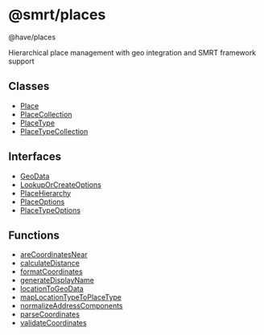 # @smrt/places

@have/places

Hierarchical place management with geo integration and SMRT framework support

## Classes

- [Place](classes/Place.md)
- [PlaceCollection](classes/PlaceCollection.md)
- [PlaceType](classes/PlaceType.md)
- [PlaceTypeCollection](classes/PlaceTypeCollection.md)

## Interfaces

- [GeoData](interfaces/GeoData.md)
- [LookupOrCreateOptions](interfaces/LookupOrCreateOptions.md)
- [PlaceHierarchy](interfaces/PlaceHierarchy.md)
- [PlaceOptions](interfaces/PlaceOptions.md)
- [PlaceTypeOptions](interfaces/PlaceTypeOptions.md)

## Functions

- [areCoordinatesNear](functions/areCoordinatesNear.md)
- [calculateDistance](functions/calculateDistance.md)
- [formatCoordinates](functions/formatCoordinates.md)
- [generateDisplayName](functions/generateDisplayName.md)
- [locationToGeoData](functions/locationToGeoData.md)
- [mapLocationTypeToPlaceType](functions/mapLocationTypeToPlaceType.md)
- [normalizeAddressComponents](functions/normalizeAddressComponents.md)
- [parseCoordinates](functions/parseCoordinates.md)
- [validateCoordinates](functions/validateCoordinates.md)
